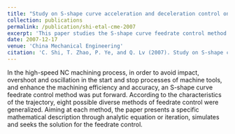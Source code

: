 ```yaml
---
title: "Study on S-shape curve acceleration and deceleration control on NC system"
collection: publications
permalink: /publication/shi-etal-cme-2007
excerpt: 'This paper studies the S-shape curve feedrate control method. It presents a specific mathematical description through analytic equation or iteration, simulates and seeks the solution for the feedrate control.'
date: 2007-12-17
venue: 'China Mechanical Engineering'
citation: 'C. Shi, T. Zhao, P. Ye, and Q. Lv (2007). Study on S-shape curve acceleration and deceleration control on NC system. <i>China Mechanical Engineering 18</i>(7), 1421-1425'
---
```


In the high-speed NC machining process, in order to avoid impact, overshoot and oscillation in the start and stop processes of machine tools, and enhance the machining efficiency and accuracy, an S-shape curve feedrate control method was put forward. According to the characteristics of the trajectory, eight possible diverse methods of feedrate control were generalized. Aiming at each method, the paper presents a specific mathematical description through analytic equation or iteration, simulates and seeks the solution for the feedrate control.
